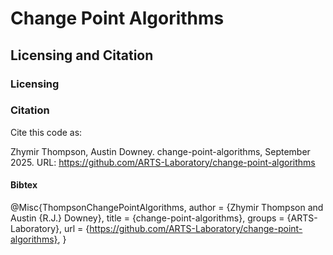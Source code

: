 # Change Point Algorithms

## Licensing and Citation

### Licensing

### Citation

Cite this code as:

Zhymir Thompson, Austin Downey. change-point-algorithms, September 2025. URL: https://github.com/ARTS-Laboratory/change-point-algorithms

#### Bibtex

@Misc{ThompsonChangePointAlgorithms,
  author = {Zhymir Thompson and Austin {R.J.} Downey},
  title = {change-point-algorithms},
  groups = {ARTS-Laboratory},
  url = {https://github.com/ARTS-Laboratory/change-point-algorithms},
}
